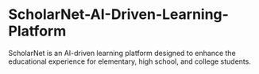 # ScholarNet-AI-Driven-Learning-Platform
ScholarNet is an AI-driven learning platform designed to enhance the educational experience for elementary, high school, and college students.
